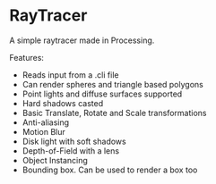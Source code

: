 # RayTracer
A simple raytracer made in Processing.

Features:
- Reads input from a .cli file
- Can render spheres and triangle based polygons
- Point lights and diffuse surfaces supported
- Hard shadows casted
- Basic Translate, Rotate and Scale transformations
- Anti-aliasing
- Motion Blur
- Disk light with soft shadows
- Depth-of-Field with a lens
- Object Instancing
- Bounding box. Can be used to render a box too

